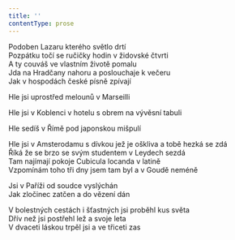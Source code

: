 ```yaml
---
title: ''
contentType: prose
---
```


Podoben Lazaru kterého světlo drtí  
Pozpátku točí se ručičky hodin v židovské čtvrti  
A ty couváš ve vlastním životě pomalu  
Jda na Hradčany nahoru a poslouchaje k večeru  
Jak v hospodách české písně zpívají

Hle jsi uprostřed melounů v Marseilli

Hle jsi v Koblenci v hotelu s obrem na vývěsní tabuli

Hle sedíš v Římě pod japonskou mišpulí

Hle jsi v Amsterodamu s dívkou jež je oškliva a tobě hezká se zdá  
Říká že se brzo se svým studentem v Leydech sezdá  
Tam najímají pokoje Cubicula locanda v latině  
Vzpomínám toho tři dny jsem tam byl a v Goudě neméně

Jsi v Paříži od soudce vyslýchán  
Jak zločinec zatčen a do vězení dán

V bolestných cestách i šťastných jsi proběhl kus světa  
Dřív než jsi postřehl lež a svoje leta  
V dvaceti láskou trpěl jsi a ve třiceti zas
